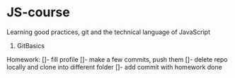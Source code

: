 # JS-course
Learning good practices, git and the technical language of JavaScript

1. GitBasics

Homework:
[]- fill profile
[]- make a few commits, push them
[]- delete repo locally and clone into different folder
[]- add commit with homework done
